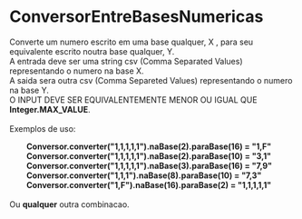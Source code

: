 # ConversorEntreBasesNumericas

 Converte um numero escrito em uma base qualquer, X , para seu equivalente escrito noutra base qualquer, Y.<br>
 A entrada deve ser uma string csv (Comma Separated Values) representando o
 numero na base X.<br>
 A saida sera outra csv (Comma Separeted Values) representando o numero na
 base Y.<br>
 O INPUT DEVE SER EQUIVALENTEMENTE MENOR OU IGUAL QUE
 <strong>Integer.MAX_VALUE</strong>.<br>
 <br>Exemplos de uso:<br>
 <div style="margin-left:30px;">
 <strong>Conversor.converter("1,1,1,1,1").naBase(2).paraBase(16) = "1,F"<br>
 Conversor.converter("1,1,1,1,1").naBase(2).paraBase(10) = "3,1"<br>
 Conversor.converter("1,1,1,1,1").naBase(3).paraBase(16) = "7,9"<br>
 Conversor.converter("1,1,1").naBase(8).paraBase(10) = "7,3"<br>
 Conversor.converter("1,F").naBase(16).paraBase(2) = "1,1,1,1,1"</strong><br>
 </div><br>
 Ou <strong>qualquer</strong> outra combinacao.
